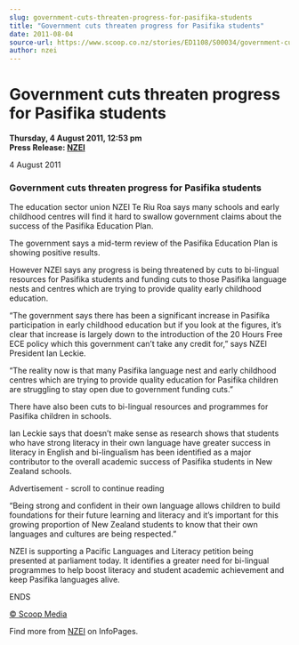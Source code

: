 ```yaml
---
slug: government-cuts-threaten-progress-for-pasifika-students
title: "Government cuts threaten progress for Pasifika students"
date: 2011-08-04
source-url: https://www.scoop.co.nz/stories/ED1108/S00034/government-cuts-threaten-progress-for-pasifika-students.htm
author: nzei
---
```

Government cuts threaten progress for Pasifika students
=======================================================

**Thursday, 4 August 2011, 12:53 pm**  
**Press Release: [NZEI](https://info.scoop.co.nz/NZEI)**

4 August 2011

### Government cuts threaten progress for Pasifika students

The education sector union NZEI Te Riu Roa says many schools and early childhood centres will find it hard to swallow government claims about the success of the Pasifika Education Plan.

The government says a mid-term review of the Pasifika Education Plan is showing positive results.

However NZEI says any progress is being threatened by cuts to bi-lingual resources for Pasifika students and funding cuts to those Pasifika language nests and centres which are trying to provide quality early childhood education.

“The government says there has been a significant increase in Pasifika participation in early childhood education but if you look at the figures, it’s clear that increase is largely down to the introduction of the 20 Hours Free ECE policy which this government can’t take any credit for,” says NZEI President Ian Leckie.

“The reality now is that many Pasifika language nest and early childhood centres which are trying to provide quality education for Pasifika children are struggling to stay open due to government funding cuts.”

There have also been cuts to bi-lingual resources and programmes for Pasifika children in schools.

Ian Leckie says that doesn’t make sense as research shows that students who have strong literacy in their own language have greater success in literacy in English and bi-lingualism has been identified as a major contributor to the overall academic success of Pasifika students in New Zealand schools.

Advertisement - scroll to continue reading





“Being strong and confident in their own language allows children to build foundations for their future learning and literacy and it’s important for this growing proportion of New Zealand students to know that their own languages and cultures are being respected.”

NZEI is supporting a Pacific Languages and Literacy petition being presented at parliament today. It identifies a greater need for bi-lingual programmes to help boost literacy and student academic achievement and keep Pasifika languages alive.

ENDS  

[© Scoop Media](http://www.scoop.co.nz/about/terms.html)

Find more from [NZEI](https://info.scoop.co.nz/NZEI) on InfoPages.